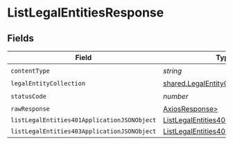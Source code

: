 # ListLegalEntitiesResponse


## Fields

| Field                                                                                                 | Type                                                                                                  | Required                                                                                              | Description                                                                                           |
| ----------------------------------------------------------------------------------------------------- | ----------------------------------------------------------------------------------------------------- | ----------------------------------------------------------------------------------------------------- | ----------------------------------------------------------------------------------------------------- |
| `contentType`                                                                                         | *string*                                                                                              | :heavy_check_mark:                                                                                    | N/A                                                                                                   |
| `legalEntityCollection`                                                                               | [shared.LegalEntityCollection](../../models/shared/legalentitycollection.md)                          | :heavy_minus_sign:                                                                                    | OK                                                                                                    |
| `statusCode`                                                                                          | *number*                                                                                              | :heavy_check_mark:                                                                                    | N/A                                                                                                   |
| `rawResponse`                                                                                         | [AxiosResponse>](https://axios-http.com/docs/res_schema)                                              | :heavy_minus_sign:                                                                                    | N/A                                                                                                   |
| `listLegalEntities401ApplicationJSONObject`                                                           | [ListLegalEntities401ApplicationJSON](../../models/operations/listlegalentities401applicationjson.md) | :heavy_minus_sign:                                                                                    | Unauthenticated                                                                                       |
| `listLegalEntities403ApplicationJSONObject`                                                           | [ListLegalEntities403ApplicationJSON](../../models/operations/listlegalentities403applicationjson.md) | :heavy_minus_sign:                                                                                    | Forbidden                                                                                             |